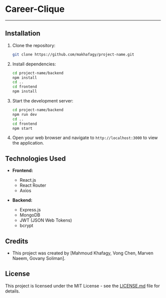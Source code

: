 # Career-Clique
---------------

Installation
------------

1. Clone the repository:

    ```bash
    git clone https://github.com/makhafagy/project-name.git
    ```

2. Install dependencies:

    ```bash
    cd project-name/backend
    npm install
    cd ..
    cd frontend
    npm install
    ```

3. Start the development server:

    ```bash
    cd project-name/backend
    npm run dev
    cd ..
    cd frontend
    npm start
    ```

4. Open your web browser and navigate to `http://localhost:3000` to view the application.

Technologies Used
-----------------

- **Frontend:**
  - React.js
  - React Router
  - Axios

- **Backend:**
  - Express.js
  - MongoDB
  - JWT (JSON Web Tokens)
  - bcrypt

Credits
-------

- This project was created by [Mahmoud Khafagy, Vong Chen, Marven Naeem, Govany Soliman].

License
-------

This project is licensed under the MIT License - see the [LICENSE.md](LICENSE.md) file for details.
